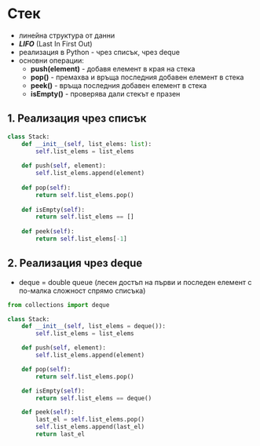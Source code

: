 # Стек
* линейна структура от данни
* **_LIFO_** (Last In First Out)
* реализация в Python - чрез списък, чрез deque
* основни операции:
  * **push(element)** - добавя елемент в края на стека
  * **pop()** - премахва и връща последния добавен елемент в стека
  * **peek()** - връща последния добавен елемент в стека
  * **isEmpty()** - проверява дали стекът е празен

## 1. Реализация чрез списък
```py
class Stack:
    def __init__(self, list_elems: list):
        self.list_elems = list_elems
    
    def push(self, element):
        self.list_elems.append(element)
        
    def pop(self):
        return self.list_elems.pop()
    
    def isEmpty(self):
        return self.list_elems == []
    
    def peek(self):
        return self.list_elems[-1]
```

## 2. Реализация чрез deque
* deque = double queue (лесен достъп на първи и последен елемент с по-малка сложност спрямо списъка)

```py
from collections import deque

class Stack:
    def __init__(self, list_elems = deque()):
        self.list_elems = list_elems

    def push(self, element):
        self.list_elems.append(element)

    def pop(self):
        return self.list_elems.pop()

    def isEmpty(self):
        return self.list_elems == deque()

    def peek(self):
        last_el = self.list_elems.pop()
        self.list_elems.append(last_el)
        return last_el
```